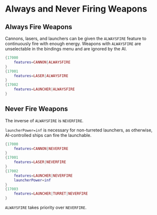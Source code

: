 # Always and Never Firing Weapons
## Always Fire Weapons
Cannons, lasers, and launchers can be given the `ALWAYSFIRE` feature to continuously fire with enough energy. Weapons with `ALWAYSFIRE` are unselectable in the bindings menu and are ignored by the AI.
```lua
{17000
    features=CANNON|ALWAYSFIRE
}
{17001
    features=LASER|ALWAYSFIRE
}
{17002
    features=LAUNCHER|ALWAYSFIRE
}
```

## Never Fire Weapons
The inverse of `ALWAYSFIRE` is `NEVERFIRE`.

`launcherPower=inf` is necessary for non-turreted launchers, as otherwise, AI-controlled ships can fire the launchable.
```lua
{17000
    features=CANNON|NEVERFIRE
}
{17001
    features=LASER|NEVERFIRE
}
{17002
    features=LAUNCHER|NEVERFIRE
    launcherPower=inf
}
{17003
    features=LAUNCHER|TURRET|NEVERFIRE
}
```

`ALWAYSFIRE` takes priority over `NEVERFIRE`.